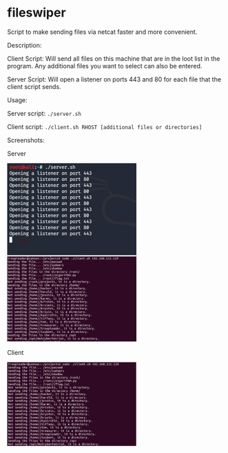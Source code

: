 # fileswiper
Script to make sending files via netcat faster and more convenient.

Description:

Client Script:
Will send all files on this machine that are in the loot list in the program.
Any additional files you want to select can also be entered.

Server Script:
Will open a listener on ports 443 and 80 for each file that the client script sends.


Usage:

Server script: `./server.sh`

Client script: `./client.sh RHOST [additional files or directories]`


Screenshots:

Server

  <img src="Images/server1.jpg" width = "300"> <img src="Images/image.png" width = "300">
  
Client

  <img src="Images/client.png" width = "300">

